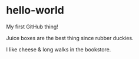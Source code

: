 # hello-world
My first GitHub thing!

Juice boxes are the best thing since rubber duckies.

I like cheese & long walks in the bookstore.
